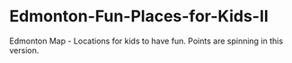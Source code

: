 # Edmonton-Fun-Places-for-Kids-II
Edmonton Map - Locations for kids to have fun. Points are spinning in this version.
